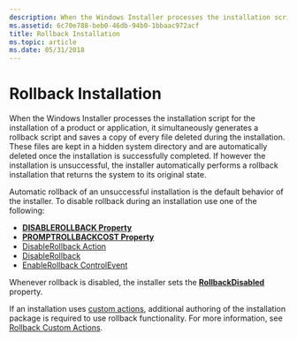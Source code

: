 ```yaml
---
description: When the Windows Installer processes the installation script for the installation of a product or application, it simultaneously generates a rollback script and saves a copy of every file deleted during the installation.
ms.assetid: 6c70e788-beb0-46db-94b0-1bbaac972acf
title: Rollback Installation
ms.topic: article
ms.date: 05/31/2018
---
```


# Rollback Installation

When the Windows Installer processes the installation script for the installation of a product or application, it simultaneously generates a rollback script and saves a copy of every file deleted during the installation. These files are kept in a hidden system directory and are automatically deleted once the installation is successfully completed. If however the installation is unsuccessful, the installer automatically performs a rollback installation that returns the system to its original state.

Automatic rollback of an unsuccessful installation is the default behavior of the installer. To disable rollback during an installation use one of the following:

-   [**DISABLEROLLBACK Property**](-disablerollback.md)
-   [**PROMPTROLLBACKCOST Property**](promptrollbackcost.md)
-   [DisableRollback Action](disablerollback-action.md)
-   [DisableRollback](disablerollback.md)
-   [EnableRollback ControlEvent](enablerollback-controlevent.md)

Whenever rollback is disabled, the installer sets the [**RollbackDisabled**](rollbackdisabled.md) property.

If an installation uses [custom actions](custom-actions.md), additional authoring of the installation package is required to use rollback functionality. For more information, see [Rollback Custom Actions](rollback-custom-actions.md).

 

 



